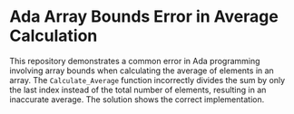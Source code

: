 # Ada Array Bounds Error in Average Calculation
This repository demonstrates a common error in Ada programming involving array bounds when calculating the average of elements in an array.  The `Calculate_Average` function incorrectly divides the sum by only the last index instead of the total number of elements, resulting in an inaccurate average. The solution shows the correct implementation.